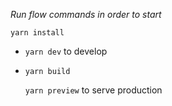 
*Run flow commands in order to start*

`yarn install`

- `yarn dev` to develop

- `yarn build`

    `yarn preview` to serve production